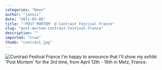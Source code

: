 ```yaml
---
categories: "News"
author: "jannis"
date: "2011-03-08"
title: "'POST MORTEM' @ Contrast Festival France"
slug: "post-mortem-contrast-festival-france"
description: ""
imported: "true"
thumb: "contrast.jpg"
---
```



![Contrast Festival France](contrast.jpg) 
I'm happy to announce that I'll show my exhibt 'Post Mortem'
for the 3rd time, from April 12th - 16th in Metz, France.